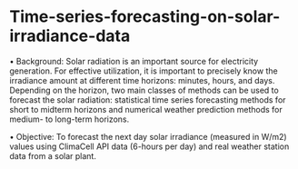 # Time-series-forecasting-on-solar-irradiance-data

• Background: Solar radiation is an important source for electricity generation. For effective utilization, it is important to precisely know the irradiance amount at different time horizons: minutes, hours, and days. Depending on the horizon, two main classes of methods can be used to forecast the solar radiation: statistical time series forecasting methods for short to midterm horizons and numerical weather prediction methods for medium- to long-term horizons. 

• Objective: To forecast the next day solar irradiance (measured in W/m2) values using ClimaCell API data (6-hours per day) and real weather station data from a solar plant.
